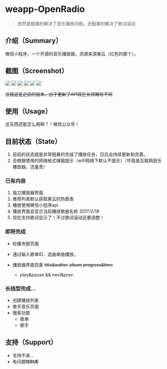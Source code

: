 # weapp-OpenRadio

> 依然是粗暴的解决了音乐播放问题。还粗暴的解决了歌词滚动

## 介绍（Summary）
微信小程序，一个开源的音乐播放器，资源来源某云（红色的那个）。

## 截图（Screenshot）
![](https://github.com/ColMugX/GitBed/raw/master/blog/weapp-openradio.gif)
![](https://github.com/ColMugX/GitBed/raw/master/weapp-openradio/1.gif)
![](https://github.com/ColMugX/GitBed/raw/master/weapp-openradio/2.gif)
![](https://github.com/ColMugX/GitBed/raw/master/weapp-openradio/3.gif)
![](https://github.com/ColMugX/GitBed/raw/master/weapp-openradio/4.gif)
![](https://github.com/ColMugX/GitBed/raw/master/weapp-openradio/5.gif)

~~没错这是之前的版本，由于更新了API现在长得略有不同~~

## 使用（Usage）
这东西还能怎么用啊？！微信公众号！

## 目前状态（State）
1. 目前的状态就是非常粗暴的完成了播放任务，日后会持续更新和完善。
2. 会根据使用的网络格式弹窗提示（wifi网络下默认不提示）（毕竟是互联网音乐播放器，流量贵）

### 已有内容
1. 独立播放器界面
2. 推荐列表默认获取某云的热歌表
3. 播放使用微信小程序api
4. 播放界面会显示当前播放歌曲名称
    2017/2/18
5. 现在支持歌词显示了！不过歌词滚动还要调整！

### 即将完成
* 轮播专题页面
* 通过输入歌单ID，选曲单曲播放。
* 播放器界面完善
    ~~title&author~~
    ~~album~~
    ~~progress&time~~
    
    * play&pause && next&prev

### 长线型完成…
* 创建播放列表
* 歌手音乐页面
* 搜索功能
    * 歌单
    * 歌手

## 支持（Support）
- 支持不来…
- 有问题**ISSUE**